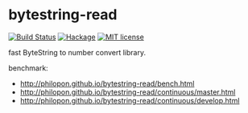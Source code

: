 bytestring-read
===
[![Build Status](https://travis-ci.org/philopon/bytestring-read.svg?branch=master)](https://travis-ci.org/philopon/bytestring-read)
[![Hackage](http://img.shields.io/hackage/v/bytestring-read.svg)](https://hackage.haskell.org/package/bytestring-read)
[![MIT license](http://img.shields.io/badge/license-MIT-blue.svg)](LICENSE)

fast ByteString to number convert library.

benchmark:

  * http://philopon.github.io/bytestring-read/bench.html
  * http://philopon.github.io/bytestring-read/continuous/master.html
  * http://philopon.github.io/bytestring-read/continuous/develop.html

